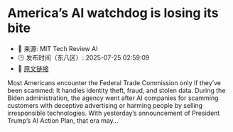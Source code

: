 # America’s AI watchdog is losing its bite
- 📅 来源: MIT Tech Review AI
- 🕒 发布时间（东八区）: 2025-07-25 02:59:09
- 🔗 [原文链接](https://www.technologyreview.com/2025/07/24/1120645/americas-ai-watchdog-is-losing-its-bite/)

Most Americans encounter the Federal Trade Commission only if they’ve been scammed: It handles identity theft, fraud, and stolen data. During the Biden administration, the agency went after AI companies for scamming customers with deceptive advertising or harming people by selling irresponsible technologies. With yesterday’s announcement of President Trump’s AI Action Plan, that era may&#8230;